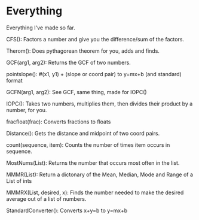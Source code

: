 Everything
==========

Everything I've made so far.

CFS(): Factors a number and give you the difference/sum of the factors.

Therom(): Does pythagorean theorem for you, adds and finds.

GCF(arg1, arg2): Returns the GCF of two numbers.

pointslope(): #(x1, y1) + (slope or coord pair) to y=mx+b (and standard) format

GCFN(arg1, arg2): See GCF, same thing, made for IOPC()

IOPC(): Takes two numbers, multiplies them, then divides their product by a number, for you.

fracfloat(frac): Converts fractions to floats

Distance(): Gets the distance and midpoint of two coord pairs.

count(sequence, item): Counts the number of times item occurs in sequence.

MostNums(List): Returns the number that occurs most often in the list.

MMMR(List): Return a dictonary of the Mean, Median, Mode and Range of a List of ints

MMMRX(List, desired, x): Finds the number needed to make the desired average out of a list of numbers.

StandardConverter(): Converts x+y=b to y=mx+b
